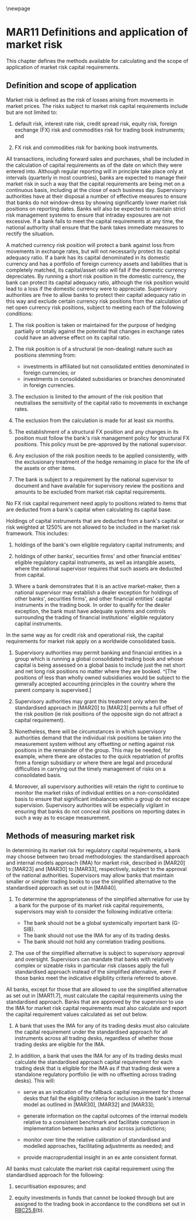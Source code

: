 \newpage

# MAR11 Definitions and application of market risk

This chapter defines the methods available for calculating and the scope of application of market risk capital
requirements.

## Definition and scope of application

Market risk is defined as the risk of losses arising from movements in market prices. The risks subject to market risk
capital requirements include but are not limited to:

1. default risk, interest rate risk, credit spread risk, equity risk, foreign exchange (FX) risk and commodities risk
   for trading book instruments; and

2. FX risk and commodities risk for banking book instruments.

All transactions, including forward sales and purchases, shall be included in the calculation of capital requirements as
of the date on which they were entered into. Although regular reporting will in principle take place only at intervals
(quarterly in most countries), banks are expected to manage their market risk in such a way that the capital
requirements are being met on a continuous basis, including at the close of each business day. Supervisory authorities
have at their disposal a number of effective measures to ensure that banks do not window-dress by showing significantly
lower market risk positions on reporting dates. Banks will also be expected to maintain strict risk management systems
to ensure that intraday exposures are not excessive. If a bank fails to meet the capital requirements at any time, the
national authority shall ensure that the bank takes immediate measures to rectify the situation.

A matched currency risk position will protect a bank against loss from movements in exchange rates, but will not
necessarily protect its capital adequacy ratio. If a bank has its capital denominated in its domestic currency and has a
portfolio of foreign currency assets and liabilities that is completely matched, its capital/asset ratio will fall if
the domestic currency depreciates. By running a short risk position in the domestic currency, the bank can protect its
capital adequacy ratio, although the risk position would lead to a loss if the domestic currency were to appreciate.
Supervisory authorities are free to allow banks to protect their capital adequacy ratio in this way and exclude certain
currency risk positions from the calculation of net open currency risk positions, subject to meeting each of the
following conditions:

1. The risk position is taken or maintained for the purpose of hedging partially or totally against the potential that
   changes in exchange rates could have an adverse effect on its capital ratio.

2. The risk position is of a structural (ie non-dealing) nature such as positions stemming from:

    * investments in affiliated but not consolidated entities denominated in foreign currencies; or
    * investments in consolidated subsidiaries or branches denominated in foreign currencies.

3. The exclusion is limited to the amount of the risk position that neutralises the sensitivity of the capital ratio to
   movements in exchange rates.

4. The exclusion from the calculation is made for at least six months.

5. The establishment of a structural FX position and any changes in its position must follow the bank's risk management
   policy for structural FX positions. This policy must be pre-approved by the national supervisor.

6. Any exclusion of the risk position needs to be applied consistently, with the exclusionary treatment of the hedge
   remaining in place for the life of the assets or other items.

7. The bank is subject to a requirement by the national supervisor to document and have available for supervisory review
   the positions and amounts to be excluded from market risk capital requirements.

No FX risk capital requirement need apply to positions related to items that are deducted from a bank's capital when
calculating its capital base.

Holdings of capital instruments that are deducted from a bank's capital or risk weighted at 1250% are not allowed to be
included in the market risk framework. This includes:

1. holdings of the bank's own eligible regulatory capital instruments; and

2. holdings of other banks', securities firms' and other financial entities' eligible regulatory capital instruments, as
   well as intangible assets, where the national supervisor requires that such assets are deducted from capital.

3. Where a bank demonstrates that it is an active market-maker, then a national supervisor may establish a dealer
   exception for holdings of other banks', securities firms', and other financial entities' capital instruments in the
   trading book. In order to qualify for the dealer exception, the bank must have adequate systems and controls
   surrounding the trading of financial institutions' eligible regulatory capital instruments.

In the same way as for credit risk and operational risk, the capital requirements for market risk apply on a worldwide
consolidated basis.

1. Supervisory authorities may permit banking and financial entities in a group which is running a global consolidated
   trading book and whose capital is being assessed on a global basis to include just the net short and net long risk
   positions no matter where they are booked.
   ^[The positions of less than wholly owned subsidiaries would be subject to the generally accepted accounting principles in the country where the parent company is supervised.]

2. Supervisory authorities may grant this treatment only when the standardised approach in [MAR20] to [MAR23] permits a
   full offset of the risk position (ie risk positions of the opposite sign do not attract a capital requirement).

3. Nonetheless, there will be circumstances in which supervisory authorities demand that the individual risk positions
   be taken into the measurement system without any offsetting or netting against risk positions in the remainder of the
   group. This may be needed, for example, where there are obstacles to the quick repatriation of profits from a foreign
   subsidiary or where there are legal and procedural difficulties in carrying out the timely management of risks on a
   consolidated basis.

4. Moreover, all supervisory authorities will retain the right to continue to monitor the market risks of individual
   entities on a non-consolidated basis to ensure that significant imbalances within a group do not escape supervision.
   Supervisory authorities will be especially vigilant in ensuring that banks do not conceal risk positions on reporting
   dates in such a way as to escape measurement.

## Methods of measuring market risk

In determining its market risk for regulatory capital requirements, a bank may choose between two broad methodologies:
the standardised approach and internal models approach (IMA) for market risk, described in [MAR20] to [MAR23]
and [MAR30] to [MAR33], respectively, subject to the approval of the national authorities. Supervisors may allow banks
that maintain smaller or simpler trading books to use the simplified alternative to the standardised approach as set out
in [MAR40].

1. To determine the appropriateness of the simplified alternative for use by a bank for the purpose of its market risk
   capital requirements, supervisors may wish to consider the following indicative criteria:

    * The bank should not be a global systemically important bank (G-SIB).
    * The bank should not use the IMA for any of its trading desks.
    * The bank should not hold any correlation trading positions.

2. The use of the simplified alternative is subject to supervisory approval and oversight. Supervisors can mandate that
   banks with relatively complex or sizeable risks in particular risk classes apply the full standardised approach
   instead of the simplified alternative, even if those banks meet the indicative eligibility criteria referred to
   above.

All banks, except for those that are allowed to use the simplified alternative as set out in [MAR11.7], must calculate
the capital requirements using the standardised approach. Banks that are approved by the supervisor to use the IMA for
market risk capital requirements must also calculate and report the capital requirement values calculated as set out
below.

1. A bank that uses the IMA for any of its trading desks must also calculate the capital requirement under the
   standardised approach for all instruments across all trading desks, regardless of whether those trading desks are
   eligible for the IMA.

2. In addition, a bank that uses the IMA for any of its trading desks must calculate the standardised approach capital
   requirement for each trading desk that is eligible for the IMA as if that trading desk were a standalone regulatory
   portfolio (ie with no offsetting across trading desks). This will:

    * serve as an indication of the fallback capital requirement for those desks that fail the eligibility criteria for
      inclusion in the bank's internal model as outlined in [MAR30], [MAR32] and [MAR33];

    * generate information on the capital outcomes of the internal models relative to a consistent benchmark and
      facilitate comparison in implementation between banks and/or across jurisdictions;

    * monitor over time the relative calibration of standardised and modelled approaches, facilitating adjustments as
      needed; and

    * provide macroprudential insight in an ex ante consistent format.

All banks must calculate the market risk capital requirement using the standardised approach for the following:

1. securitisation exposures; and

2. equity investments in funds that cannot be looked through but are assigned to the trading book in accordance to the
   conditions set out in [RBC25.8](5)(b).
